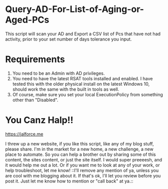 # Query-AD-For-List-of-Aging-or-Aged-PCs
This script will scan your AD and Export a CSV list of Pcs that have not had activity, prior to your set number of days tolerance you input. 

# Requirements
1. You need to be an Admin with AD privileges.
2. You need to have the latest RSAT tools installed and enabled. I have tested this with the older physical install on the latest Windows 10, should work the same with the built in tools as well. 
3. Of course, make sure you set your local ExecutionPolicy from something other than "Disabled". 

# You Canz Halp!!

https://jalforce.me

I threw up a new website, if you like this script, like any of my blog stuff, please share. 
I'm in the market for a new home, a new challenge, a new place to automate.
So you can help a brother out by sharing some of this content, the sites content, or just the site itself. 
I would super preeeesh, and it would help me out a lot. 
Or if you want me to look at any of your work, or help troubleshoot, let me know! ::I'll remove any mention of ya, unless you are cool with me blogging about it. If that's ok, I'll let you review before you post it. Just let me know how to mention or "call back" at ya.::
